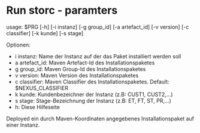 Run storc - paramters
=============
usage: $PRG [-h] [-i instanz] [-g group_id] [-a artefact_id] [-v version] [-c classifier] [-k kunde] [-s stage] 
       
Optionen:
   - i instanz: Name der Instanz auf der das Paket installiert werden soll
   - a artefact_id: Maven Artefact-Id des Installationspaketes
   - g group_id: Maven Group-Id des Installationspaketes
   - v version: Maven Version des Installationspaketes
   - c classifier: Maven Classifier des Installationspaketes. Default: $NEXUS_CLASSIFIER
   - k kunde: Kundenbezeichner der Instanz (z.B: CUST1, CUST2,...)
   - s stage: Stage-Bezeichnung der Instanz (z.B: ET, FT, ST, PR,...)
   - h: Diese Hilfeseite
   
Deployed ein durch Maven-Koordinaten angegebenes Installationspaket auf einer Instanz.
